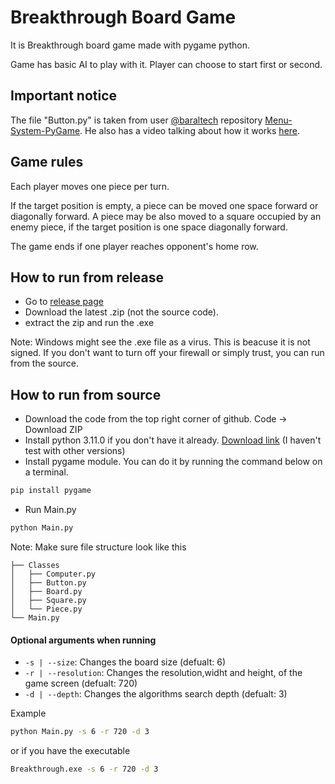 # Breakthrough Board Game

It is Breakthrough board game made with pygame python.

Game has basic AI to play with it. Player can choose to start first or second.
## Important notice
The file "Button.py" is taken from user [@baraltech](https://github.com/baraltech) repository [Menu-System-PyGame](https://github.com/baraltech/Menu-System-PyGame).
He also has a video talking about how it works [here](https://www.youtube.com/watch?v=GMBqjxcKogA&t=177s).

## Game rules
Each player moves one piece per turn.

If the target position is empty, a piece can be moved one space forward or diagonally forward. A piece may be also moved to a square occupied by an enemy piece, if the target position is one space diagonally forward.

The game ends if one player reaches opponent's home row.

## How to run from release
- Go to [release page](https://github.com/memo1918/Breakthrough-board-game/releases)
- Download the latest .zip (not the source code).
- extract the zip and run the .exe

Note: Windows might see the .exe file as a virus. This is beacuse it is not signed. If you don't want to turn off your firewall or simply trust, you can run from the source.

## How to run from source
- Download the code from the top right corner of github. Code -> Download ZIP
- Install python 3.11.0 if you don't have it already. [Download link](https://www.python.org/downloads/release/python-3110/) (I haven't test with other versions)
- Install pygame module. You can do it by running the command below on a terminal.
```cmd
pip install pygame
```
- Run Main.py
```cmd
python Main.py
```
Note: Make sure file structure look like this

    ├── Classes                      
    │   ├── Computer.py
    │   ├── Button.py
    │   ├── Board.py
    │   ├── Square.py     
    │   └── Piece.py        
    └── Main.py
    
#### Optional arguments when running
- ```-s | --size```: Changes the board size (defualt: 6)
- ```-r | --resolution```: Changes the resolution,widht and height, of the game screen (defualt: 720)
- ```-d | --depth```: Changes the algorithms search depth (defualt: 3)

Example
```cmd
python Main.py -s 6 -r 720 -d 3
```
or if you have the executable
```cmd
Breakthrough.exe -s 6 -r 720 -d 3
```

